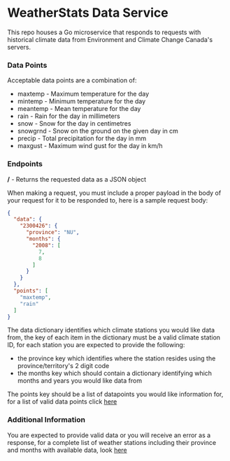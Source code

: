 # WeatherStats Data Service

This repo houses a Go microservice that responds to requests with historical climate data from Environment and Climate 
Change Canada's servers.

### Data Points
Acceptable data points are a combination of:

- maxtemp - Maximum temperature for the day
- mintemp - Minimum temperature for the day
- meantemp - Mean temperature for the day
- rain - Rain for the day in millimeters
- snow - Snow for the day in centimetres
- snowgrnd - Snow on the ground on the given day in cm
- precip - Total precipitation for the day in mm
- maxgust - Maximum wind gust for the day in km/h

### Endpoints
**/** - Returns the requested data as a JSON object

When making a request, you must include a proper payload in the body of your request for it to be responded to, here is
 a sample request body:

```json
{
  "data": {
    "2300426": {
      "province": "NU",
      "months": {
        "2008": [
          7,
          8
        ]
      }
    }
  },
  "points": [
    "maxtemp",
    "rain"
  ]
}
```

The data dictionary identifies which climate stations you would like data from, the key of each item in the dictionary
must be a valid climate station ID, for each station you are expected to provide the following:
 
- the province key which identifies where the station resides using the province/territory's 2 digit code
- the months key which should contain a dictionary identifying which months and years you would like data from

The points key should be a list of datapoints you would like information for, for a list of valid data points click 
[here](###data-points)

### Additional Information

You are expected to provide valid data or you will receive an error as a response, for a complete list of weather 
stations including their province and months with available data, look 
[here](https://github.com/maldahleh/weatherstats-location-service)
